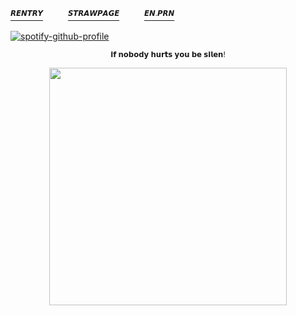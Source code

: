 

[<sup>𝙍𝙀𝙉𝙏𝙍𝙔</sup>](https://rentry.co/extaused)  　   　
[<sup>𝙎𝙏𝙍𝘼𝙒𝙋𝘼𝙂𝙀</sup>](https://expensv.straw.page/) 　   　
[<sup>𝙀𝙉.𝙋𝙍𝙉</sup>](https://en.pronouns.page/@cllasiccigarrate)

[![spotify-github-profile](https://spotify-github-profile.kittinanx.com/api/view?uid=31vqck2xnl327xecntooe7ptxtrq&cover_image=true&theme=novatorem&show_offline=false&background_color=121212&interchange=true&bar_color=ff0000&bar_color_cover=false)](https://spotify-github-profile.kittinanx.com/api/view?uid=31vqck2xnl327xecntooe7ptxtrq&redirect=true)
<p align="center">
<sup>𝗶𝗳 𝗻𝗼𝗯𝗼𝗱𝘆 𝗵𝘂𝗿𝘁𝘀 𝘆𝗼𝘂 𝗯𝗲 𝘀𝗶𝗹𝗲𝗻! </sup>
</p>
<p align="center">
    <img width="380" src="https://64.media.tumblr.com/70a6e9e5b3d7486c07be291138b9ad87/aea75c2d68369013-5a/s1280x1920/e1499d67a5541fd85e9822db3f96a89bc4912896.pnj">
</p>
